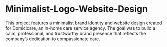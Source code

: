 # Minimalist-Logo-Website-Design
This project features a minimalist brand identity and website design created for Domicicare, an in-home care service agency. The goal was to build a calm, professional, and trustworthy brand presence that reflects the company’s dedication to compassionate care.
